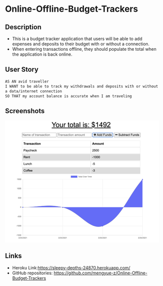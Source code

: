 # Online-Offline-Budget-Trackers

## Description

* This is a budget tracker application that users will be able to add expenses and deposits to their budget with or without a connection. 
* When entering transactions offline, they should populate the total when the application is back online.

## User Story
```
AS AN avid traveller
I WANT to be able to track my withdrawals and deposits with or without a data/internet connection
SO THAT my account balance is accurate when I am traveling
```

## Screenshots
![App Screenshot](/public/images/screenshot1.png)

## Links

* Heroku Link:https://sleepy-depths-24870.herokuapp.com/
* GitHub repositories: https://github.com/mengyue-z/Online-Offline-Budget-Trackers

